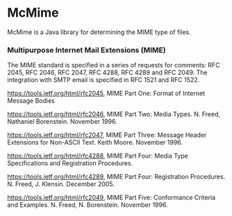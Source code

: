 # McMime
McMime is a Java library for determining the MIME type of files.

### Multipurpose Internet Mail Extensions (MIME) 
The MIME standard is specified in a series of requests for comments: RFC 2045, RFC 2046, RFC 2047, RFC 4288, RFC 4289 and RFC 2049. The integration with SMTP email is specified in RFC 1521 and RFC 1522.

https://tools.ietf.org/html/rfc2045, MIME Part One: Format of Internet Message Bodies

https://tools.ietf.org/html/rfc2046, MIME Part Two: Media Types. N. Freed, Nathaniel Borenstein. November 1996.

https://tools.ietf.org/html/rfc2047, MIME Part Three: Message Header Extensions for Non-ASCII Text. Keith Moore. November 1996.

https://tools.ietf.org/html/rfc4288, MIME Part Four: Media Type Specifications and Registration Procedures.

https://tools.ietf.org/html/rfc4289, MIME Part Four: Registration Procedures. N. Freed, J. Klensin. December 2005.

https://tools.ietf.org/html/rfc2049, MIME Part Five: Conformance Criteria and Examples. N. Freed, N. Borenstein. November 1996.